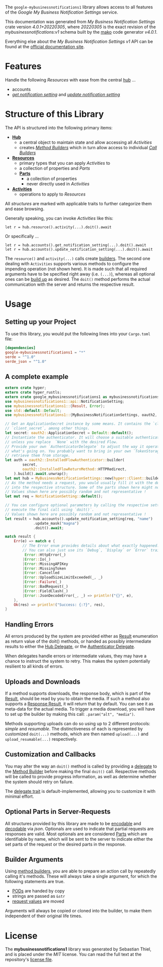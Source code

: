 <!---
DO NOT EDIT !
This file was generated automatically from 'src/generator/templates/api/README.md.mako'
DO NOT EDIT !
-->
The `google-mybusinessnotifications1` library allows access to all features of the *Google My Business Notification Settings* service.

This documentation was generated from *My Business Notification Settings* crate version *4.0.1+20220305*, where *20220305* is the exact revision of the *mybusinessnotifications:v1* schema built by the [mako](http://www.makotemplates.org/) code generator *v4.0.1*.

Everything else about the *My Business Notification Settings* *v1* API can be found at the
[official documentation site](https://developers.google.com/my-business/).
# Features

Handle the following *Resources* with ease from the central [hub](https://docs.rs/google-mybusinessnotifications1/4.0.1+20220305/google_mybusinessnotifications1/MyBusinessNotificationSettings) ... 

* accounts
 * [*get notification setting*](https://docs.rs/google-mybusinessnotifications1/4.0.1+20220305/google_mybusinessnotifications1/api::AccountGetNotificationSettingCall) and [*update notification setting*](https://docs.rs/google-mybusinessnotifications1/4.0.1+20220305/google_mybusinessnotifications1/api::AccountUpdateNotificationSettingCall)




# Structure of this Library

The API is structured into the following primary items:

* **[Hub](https://docs.rs/google-mybusinessnotifications1/4.0.1+20220305/google_mybusinessnotifications1/MyBusinessNotificationSettings)**
    * a central object to maintain state and allow accessing all *Activities*
    * creates [*Method Builders*](https://docs.rs/google-mybusinessnotifications1/4.0.1+20220305/google_mybusinessnotifications1/client::MethodsBuilder) which in turn
      allow access to individual [*Call Builders*](https://docs.rs/google-mybusinessnotifications1/4.0.1+20220305/google_mybusinessnotifications1/client::CallBuilder)
* **[Resources](https://docs.rs/google-mybusinessnotifications1/4.0.1+20220305/google_mybusinessnotifications1/client::Resource)**
    * primary types that you can apply *Activities* to
    * a collection of properties and *Parts*
    * **[Parts](https://docs.rs/google-mybusinessnotifications1/4.0.1+20220305/google_mybusinessnotifications1/client::Part)**
        * a collection of properties
        * never directly used in *Activities*
* **[Activities](https://docs.rs/google-mybusinessnotifications1/4.0.1+20220305/google_mybusinessnotifications1/client::CallBuilder)**
    * operations to apply to *Resources*

All *structures* are marked with applicable traits to further categorize them and ease browsing.

Generally speaking, you can invoke *Activities* like this:

```Rust,ignore
let r = hub.resource().activity(...).doit().await
```

Or specifically ...

```ignore
let r = hub.accounts().get_notification_setting(...).doit().await
let r = hub.accounts().update_notification_setting(...).doit().await
```

The `resource()` and `activity(...)` calls create [builders][builder-pattern]. The second one dealing with `Activities` 
supports various methods to configure the impending operation (not shown here). It is made such that all required arguments have to be 
specified right away (i.e. `(...)`), whereas all optional ones can be [build up][builder-pattern] as desired.
The `doit()` method performs the actual communication with the server and returns the respective result.

# Usage

## Setting up your Project

To use this library, you would put the following lines into your `Cargo.toml` file:

```toml
[dependencies]
google-mybusinessnotifications1 = "*"
serde = "^1.0"
serde_json = "^1.0"
```

## A complete example

```Rust
extern crate hyper;
extern crate hyper_rustls;
extern crate google_mybusinessnotifications1 as mybusinessnotifications1;
use mybusinessnotifications1::api::NotificationSetting;
use mybusinessnotifications1::{Result, Error};
use std::default::Default;
use mybusinessnotifications1::{MyBusinessNotificationSettings, oauth2, hyper, hyper_rustls};

// Get an ApplicationSecret instance by some means. It contains the `client_id` and 
// `client_secret`, among other things.
let secret: oauth2::ApplicationSecret = Default::default();
// Instantiate the authenticator. It will choose a suitable authentication flow for you, 
// unless you replace  `None` with the desired Flow.
// Provide your own `AuthenticatorDelegate` to adjust the way it operates and get feedback about 
// what's going on. You probably want to bring in your own `TokenStorage` to persist tokens and
// retrieve them from storage.
let auth = oauth2::InstalledFlowAuthenticator::builder(
        secret,
        oauth2::InstalledFlowReturnMethod::HTTPRedirect,
    ).build().await.unwrap();
let mut hub = MyBusinessNotificationSettings::new(hyper::Client::builder().build(hyper_rustls::HttpsConnectorBuilder::new().with_native_roots().https_or_http().enable_http1().enable_http2().build()), auth);
// As the method needs a request, you would usually fill it with the desired information
// into the respective structure. Some of the parts shown here might not be applicable !
// Values shown here are possibly random and not representative !
let mut req = NotificationSetting::default();

// You can configure optional parameters by calling the respective setters at will, and
// execute the final call using `doit()`.
// Values shown here are possibly random and not representative !
let result = hub.accounts().update_notification_setting(req, "name")
             .update_mask("magna")
             .doit().await;

match result {
    Err(e) => match e {
        // The Error enum provides details about what exactly happened.
        // You can also just use its `Debug`, `Display` or `Error` traits
         Error::HttpError(_)
        |Error::Io(_)
        |Error::MissingAPIKey
        |Error::MissingToken
        |Error::Cancelled
        |Error::UploadSizeLimitExceeded(_, _)
        |Error::Failure(_)
        |Error::BadRequest(_)
        |Error::FieldClash(_)
        |Error::JsonDecodeError(_, _) => println!("{}", e),
    },
    Ok(res) => println!("Success: {:?}", res),
}

```
## Handling Errors

All errors produced by the system are provided either as [Result](https://docs.rs/google-mybusinessnotifications1/4.0.1+20220305/google_mybusinessnotifications1/client::Result) enumeration as return value of
the doit() methods, or handed as possibly intermediate results to either the 
[Hub Delegate](https://docs.rs/google-mybusinessnotifications1/4.0.1+20220305/google_mybusinessnotifications1/client::Delegate), or the [Authenticator Delegate](https://docs.rs/yup-oauth2/*/yup_oauth2/trait.AuthenticatorDelegate.html).

When delegates handle errors or intermediate values, they may have a chance to instruct the system to retry. This 
makes the system potentially resilient to all kinds of errors.

## Uploads and Downloads
If a method supports downloads, the response body, which is part of the [Result](https://docs.rs/google-mybusinessnotifications1/4.0.1+20220305/google_mybusinessnotifications1/client::Result), should be
read by you to obtain the media.
If such a method also supports a [Response Result](https://docs.rs/google-mybusinessnotifications1/4.0.1+20220305/google_mybusinessnotifications1/client::ResponseResult), it will return that by default.
You can see it as meta-data for the actual media. To trigger a media download, you will have to set up the builder by making
this call: `.param("alt", "media")`.

Methods supporting uploads can do so using up to 2 different protocols: 
*simple* and *resumable*. The distinctiveness of each is represented by customized 
`doit(...)` methods, which are then named `upload(...)` and `upload_resumable(...)` respectively.

## Customization and Callbacks

You may alter the way an `doit()` method is called by providing a [delegate](https://docs.rs/google-mybusinessnotifications1/4.0.1+20220305/google_mybusinessnotifications1/client::Delegate) to the 
[Method Builder](https://docs.rs/google-mybusinessnotifications1/4.0.1+20220305/google_mybusinessnotifications1/client::CallBuilder) before making the final `doit()` call. 
Respective methods will be called to provide progress information, as well as determine whether the system should 
retry on failure.

The [delegate trait](https://docs.rs/google-mybusinessnotifications1/4.0.1+20220305/google_mybusinessnotifications1/client::Delegate) is default-implemented, allowing you to customize it with minimal effort.

## Optional Parts in Server-Requests

All structures provided by this library are made to be [encodable](https://docs.rs/google-mybusinessnotifications1/4.0.1+20220305/google_mybusinessnotifications1/client::RequestValue) and 
[decodable](https://docs.rs/google-mybusinessnotifications1/4.0.1+20220305/google_mybusinessnotifications1/client::ResponseResult) via *json*. Optionals are used to indicate that partial requests are responses 
are valid.
Most optionals are are considered [Parts](https://docs.rs/google-mybusinessnotifications1/4.0.1+20220305/google_mybusinessnotifications1/client::Part) which are identifiable by name, which will be sent to 
the server to indicate either the set parts of the request or the desired parts in the response.

## Builder Arguments

Using [method builders](https://docs.rs/google-mybusinessnotifications1/4.0.1+20220305/google_mybusinessnotifications1/client::CallBuilder), you are able to prepare an action call by repeatedly calling it's methods.
These will always take a single argument, for which the following statements are true.

* [PODs][wiki-pod] are handed by copy
* strings are passed as `&str`
* [request values](https://docs.rs/google-mybusinessnotifications1/4.0.1+20220305/google_mybusinessnotifications1/client::RequestValue) are moved

Arguments will always be copied or cloned into the builder, to make them independent of their original life times.

[wiki-pod]: http://en.wikipedia.org/wiki/Plain_old_data_structure
[builder-pattern]: http://en.wikipedia.org/wiki/Builder_pattern
[google-go-api]: https://github.com/google/google-api-go-client

# License
The **mybusinessnotifications1** library was generated by Sebastian Thiel, and is placed 
under the *MIT* license.
You can read the full text at the repository's [license file][repo-license].

[repo-license]: https://github.com/Byron/google-apis-rsblob/main/LICENSE.md

